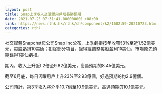 ```yaml
---
layout: post
title: Snap上季收入及活躍用戶增長勝預期
date: 2021-07-23 07:31:41.000000000 +08:00
link: https://news.rthk.hk/rthk/ch/component/k2/1602159-20210723.htm
categories: rthk
---
```


社交媒體Snapchat母公司Snap Inc公布，上季虧損按年收窄53%至近1.52億美元，每股虧損10美仙；扣除部分項目，錄得經調整每股盈利10美仙，市場原先預期錄得1美仙虧損。

期內，收入上升近1.2倍至9.82億美元，高過預期的8.45億美元。

截至6月底，每日活躍用戶上升23%至2.93億個，好過預期的約2.9億個。

公司預計，第3季收入將介乎10.7億至10.9億美元，高過預期的10.1億美元。
